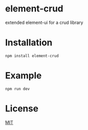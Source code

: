 # element-crud
extended element-ui for a crud library
# Installation
```shell
npm install element-crud
```
# Example

```shell
npm run dev
```

# License

[MIT](https://opensource.org/licenses/MIT)

